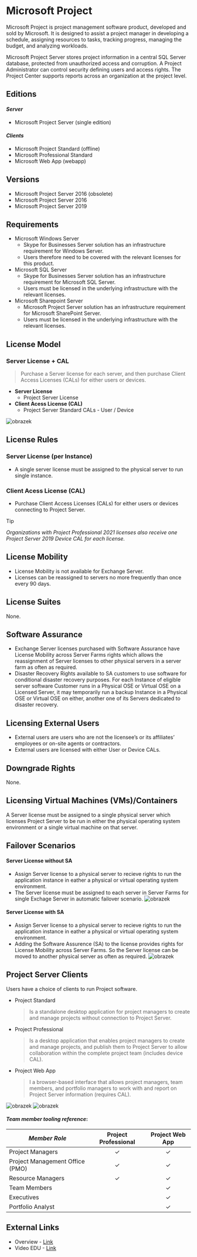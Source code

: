 # Microsoft Project 
Microsoft Project is project management software product, developed and sold by Microsoft. It is designed to assist a project manager in developing a schedule, assigning resources to tasks, tracking progress, managing the budget, and analyzing workloads.

Microsoft Project Server stores project information in a central SQL Server database, protected from unauthorized access and corruption. A Project Administrator can control security defining users and access rights. The Project Center supports reports across an organization at the project level.

## Editions
#### *Server*
- Microsoft Project Server (single edition)
#### *Clients*
- Microsoft Project Standard (offline)
- Microsoft Professional  Standard
- Microsoft Web App (webapp)

## Versions
- Microsoft Project Server 2016 (obsolete)
- Microsoft Project Server 2016
- Microsoft Project Server 2019

## Requirements
- Microsoft Windows Server
  - Skype for Businesses Server solution has an infrastructure requirement for Windows Server.
  - Users therefore need to be covered with the relevant licenses for this product.
- Microsoft SQL Server
  - Skype for Businesses Server solution has an infrastructure requirement for Microsoft SQL Server.
  - Users must be licensed in the underlying infrastructure with the relevant licenses.
- Microsoft Sharepoint Server
  - Microsoft Project Server solution has an infrastructure requirement for Microsoft SharePoint Server.
  - Users must be licensed in the underlying infrastructure with the relevant licenses.

## License Model
### **Server License + CAL**
> Purchase a Server license for each server, and then purchase Client Access Licenses (CALs) for either users or devices.
- **Server License**
  - Project Server License
- **Client Acess License (CAL)**
  - Project Server Standard CALs - User / Device

![obrazek](https://github.com/JiriSlof/KnowledgeBase/assets/168433423/dc765c0e-e126-4718-a032-4420330db4eb)

## License Rules

### Server License (per Instance)
 - A single server license must be assigned to the physical server to run single instance.

### **Client Acess License (CAL)**
- Purchase Client Access Licenses (CALs) for either users or devices connecting to Project Server.

> [!TIP]  
> *Organizations with Project Professional 2021 licenses also receive one Project Server 2019 Device CAL for each license.*

## License Mobility
- License Mobility is not available for Exchange Server.
- Licenses can be reassigned to servers no more frequently than once every 90 days.

## License Suites
None.

## Software Assurance
- Exchange Server licenses purchased with Software Assurance have License Mobility across Server Farms rights which allows the reassignment of Server licenses to other physical servers in a server farm as often as required.
- Disaster Recovery Rights available to SA customers to use software for conditional disaster recovery purposes. For each Instance of eligible server software Customer runs in a Physical OSE or Virtual OSE on a Licensed Server, it may temporarily run a backup Instance in a Physical OSE or Virtual OSE on either, another one of its Servers dedicated to disaster recovery.

## Licensing External Users
- External users are users who are not the licensee’s or its affiliates’ employees or on-site agents or contractors.
- External users are licensed with either User or Device CALs.

## Downgrade Rights
None.

## Licensing Virtual Machines (VMs)/Containers
A Server license must be assigned to a single physical server which licenses Project Server to be run in either the physical operating system environment or a single virtual machine on that server.

## Failover Scenarios
####  Server License without SA
- Assign Server license to a physical server to recieve rights to run the application instance in eather a physical or virtual operating system environment.
- The Server license must be assigned to each server in Server Farms for single Exchage Server in automatic failover scenario.
![obrazek](https://github.com/JiriSlof/KnowledgeBase/assets/168433423/ef2c0e21-dead-463f-917a-b4c9775c0dac)

####  Server License with SA
- Assign Server license to a physical server to recieve rights to run the application instance in eather a physical or virtual operating system environment.
- Adding the Software Assurence (SA) to the license provides rights for License Mobility across Server Farms. So the Server license can be moved to another physical server as often as required.
![obrazek](https://github.com/JiriSlof/KnowledgeBase/assets/168433423/b546f4d4-b7c9-4b95-a73d-229a0df8a4fc)

## Project Server Clients
Users have a choice of clients to run Project software.
- Project Standard
    > Is a standalone desktop application for project managers to create and manage projects without connection to Project Server.
- Project Professional
    > Is a desktop application that enables project managers to create and manage projects, and publish them to Project Server to allow collaboration within the complete project team (includes device CAL).
- Project Web App
    > I a browser-based interface that allows project managers, team members, and portfolio managers to work with and report on Project Server information (requires CAL).

![obrazek](https://github.com/JiriSlof/KnowledgeBase/assets/168433423/334e0695-d664-4ab9-b73f-fc3b62c504f2)
![obrazek](https://github.com/JiriSlof/KnowledgeBase/assets/168433423/c8451aef-d524-49d2-8415-ba9fcd4b2e61)

#### *Team member tooling reference*:
| _Member Role_                   | Project Professional | Project Web App |
|---------------------------------|:--------------------:|:---------------:|
| Project Managers                |           ✓          |        ✓        |
| Project Management Office (PMO) |           ✓          |        ✓        |
| Resource Managers               |           ✓          |        ✓        |
| Team Members                    |                      |        ✓        |
| Executives                      |                      |        ✓        |
| Portfolio Analyst               |                      |        ✓        |


## External Links
- Overview - [Link](https://getlicensingready.com/HandoutStore/Project%20Server%202019%20v22.40.pdf)
- Video EDU - [Link](https://youtu.be/z9oeP8VHap4?feature=shared)
